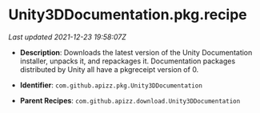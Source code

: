 # Unity3DDocumentation.pkg.recipe

_Last updated 2021-12-23 19:58:07Z_

- **Description**: Downloads the latest version of the Unity Documentation installer, unpacks it, and repackages it. Documentation packages distributed by Unity all have a pkgreceipt version of 0.

- **Identifier**: `com.github.apizz.pkg.Unity3DDocumentation`

- **Parent Recipes**: `com.github.apizz.download.Unity3DDocumentation`